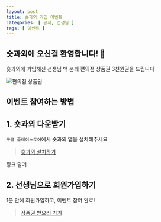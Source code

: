 ```yaml
---
layout: post
title: 숏과외 가입 이벤트
categories: [ 공지, 선생님 ]
tags: [ 이벤트 ]
---
```


## 숏과외에 오신걸 환영합니다! 🎉
숏과외에 가입해신 선생님 백 분께 편의점 상품권 3천원권을 드립니다

![편의점 상품권](https://github.com/amicably-until-the-end/amicably-until-the-end.github.io/assets/63138511/3587c759-c154-4053-8e25-9d432d02a4c9)

## 이벤트 참여하는 방법

## 1. 숏과외 다운받기
`구글 플레이스토어`에서 숏과외 앱을 설치해주세요
> [숏과외 설치하기](https://play.google.com/store/apps/details?id=org.softwaremaestro.shorttutoring&hl=ko-KR)

링크 달기

## 2. 선생님으로 회원가입하기
1분 만에 회원가입하고, 이벤트 참여 완료!
> [상품권 받으러 가기](https://docs.google.com/forms/d/1mZKIH4DeGSDB1PhqbH5RBU9KqSKwPPkAFDbFeXGN6GY/edit)
